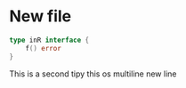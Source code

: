 # New file

```go
type inR interface {
	f() error
}

```

This is a second tipy
this os multiline
new line


